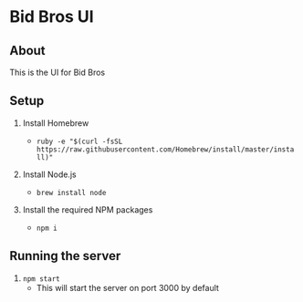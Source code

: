 # Bid Bros UI

## About

This is the UI for Bid Bros

## Setup

1. Install Homebrew
    + `ruby -e "$(curl -fsSL https://raw.githubusercontent.com/Homebrew/install/master/install)"`

1.  Install Node.js
    + `brew install node`

1.  Install the required NPM packages
    + `npm i`

## Running the server

1. `npm start`
    + This will start the server on port 3000 by default
